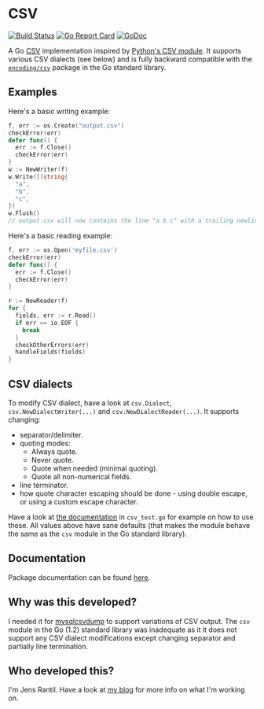CSV
===
[![Build Status](https://secure.travis-ci.org/JensRantil/go-csv.png?branch=master)](http://travis-ci.org/JensRantil/go-csv) [![Go Report Card](https://goreportcard.com/badge/github.com/JensRantil/go-csv)](https://goreportcard.com/report/github.com/JensRantil/go-csv) [![GoDoc](https://godoc.org/github.com/JensRantil/go-csv?status.svg)](https://godoc.org/github.com/JensRantil/go-csv)

A Go [CSV](https://en.wikipedia.org/wiki/Comma-separated_values) implementation
inspired by [Python's CSV module](https://docs.python.org/2/library/csv.html).
It supports various CSV dialects (see below) and is fully backward compatible
with the [`encoding/csv`](http://golang.org/pkg/encoding/csv/) package in the
Go standard library.

Examples
--------

Here's a basic writing example:

```go
f, err := os.Create("output.csv")
checkError(err)
defer func() {
  err := f.Close()
  checkError(err)
}
w := NewWriter(f)
w.Write([]string{
  "a",
  "b",
  "c",
})
w.Flush()
// output.csv will now contains the line "a b c" with a trailing newline.
```

Here's a basic reading example:

```go
f, err := os.Open('myfile.csv')
checkError(err)
defer func() {
  err := f.Close()
  checkError(err)
}

r := NewReader(f)
for {
  fields, err := r.Read()
  if err == io.EOF {
    break
  }
  checkOtherErrors(err)
  handleFields(fields)
}
```

CSV dialects
------------
To modify CSV dialect, have a look at `csv.Dialect`,
`csv.NewDialectWriter(...)` and `csv.NewDialectReader(...)`. It supports
changing:

* separator/delimiter.
* quoting modes:
  * Always quote.
  * Never quote.
  * Quote when needed (minimal quoting).
  * Quote all non-numerical fields.
* line terminator.
* how quote character escaping should be done - using double escape, or using a
  custom escape character.

Have a look at [the
documentation](http://godoc.org/github.com/JensRantil/go-csv) in `csv_test.go`
for example on how to use these. All values above have sane defaults (that
makes the module behave the same as the `csv` module in the Go standard library).

Documentation
-------------
Package documentation can be found
[here](http://godoc.org/github.com/JensRantil/go-csv).

Why was this developed?
-----------------------
I needed it for [mysqlcsvdump](https://github.com/JensRantil/mysqlcsvdump) to
support variations of CSV output. The `csv` module in the Go (1.2) standard
library was inadequate as it it does not support any CSV dialect modifications
except changing separator and partially line termination.

Who developed this?
-------------------
I'm Jens Rantil. Have a look at [my blog](http://jensrantil.github.io) for
more info on what I'm working on.
